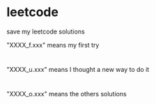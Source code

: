 # leetcode
save my leetcode solutions

"XXXX_f.xxx" means my first try
#
"XXXX_u.xxx" means I thought a new way to do it
#
"XXXX_o.xxx" means the others solutions 
